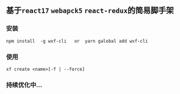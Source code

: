 ## 基于`react17` `webapck5` `react-redux`的简易脚手架

### 安装

```
npm install  -g wxf-cli   or  yarn galobal add wxf-cli
```

### 使用

```
xf create <name>[-f | --force]
```

### 持续优化中...
